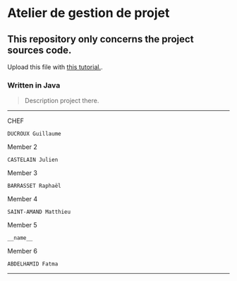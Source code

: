 # Atelier de gestion de projet
## This repository only concerns the project sources code.

Upload this file with [this tutorial.](https://agea.github.io/tutorial.md "Markdown Tutorial").
### Written in Java

>Description project there.
___
CHEF
```
DUCROUX Guillaume
```
Member 2
```
CASTELAIN Julien
```
Member 3
```
BARRASSET Raphaël
```
Member 4
```
SAINT-AMAND Matthieu
```
Member 5
```
__name__
```
Member 6
```
ABDELHAMID Fatma
```

___
